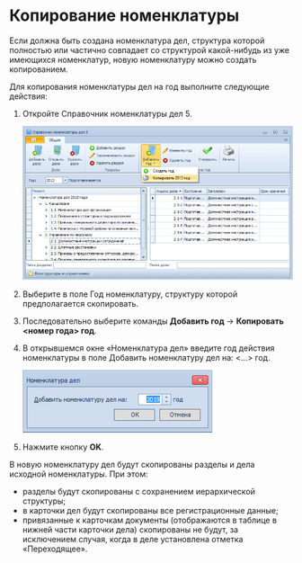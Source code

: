 # Копирование номенклатуры

Если должна быть создана номенклатура дел, структура которой полностью или частично совпадает со структурой какой-нибудь из уже имеющихся номенклатур, новую номенклатуру можно создать копированием.

Для копирования номенклатуры дел на год выполните следующие действия:

1. Откройте Справочник номенклатуры дел 5.

   ![Окно Справочника номенклатуры дел 5](img/Copy_Range_of_cases.png "Окно Справочника номенклатуры дел 5")

2. Выберите в поле Год номенклатуру, структуру которой предполагается скопировать.

3. Последовательно выберите команды **Добавить год** → **Копировать <номер года> год**.

4. В открывшемся окне «Номенклатура дел» введите год действия номенклатуры в поле Добавить номенклатуру дел на: <...> год.

   ![Окно создания номенклатуры дел](img/Creat_Range_of_cases_1.png "Окно создания номенклатуры дел")

5. Нажмите кнопку **OK**.

В новую номенклатуру дел будут скопированы разделы и дела исходной номенклатуры. При этом:

- разделы будут скопированы с сохранением иерархической структуры;
- в карточки дел будут скопированы все регистрационные данные;
- привязанные к карточкам документы (отображаются в таблице в нижней части карточки дела) скопированы не будут, за исключением случая, когда в деле установлена отметка «Переходящее».